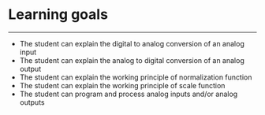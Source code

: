 # Learning goals
_____________________________________
* The student can explain the digital to analog conversion of an analog input
* The student can explain the analog to digital conversion of an analog output
* The student can explain the working principle of normalization function
* The student can explain the working principle of scale function
* The student can program and process analog inputs and/or analog outputs

